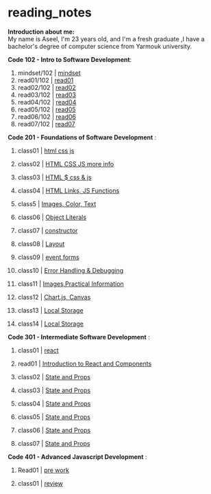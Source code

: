 # reading_notes

**Introduction about me:**  
  My name is Aseel, I'm 23 years old, and I'm a fresh graduate ,I have a bachelor's degree  of computer science from Yarmouk university.

 **Code 102 - Intro to Software Development**:

  1. mindset/102 | [mindset](https://aseelalasaad.github.io/reading_notes/102/mindset)
  2. read01/102 | [read01](https://aseelalasaad.github.io/reading_notes/102/read01)
  3. read02/102 | [read02](https://aseelalasaad.github.io/reading_notes/102/read02)
  4. read03/102 | [read03](https://aseelalasaad.github.io/reading_notes/102/read03)
  5. read04/102 | [read04](https://aseelalasaad.github.io/reading_notes/102/read04)
  6. read05/102 | [read05](https://aseelalasaad.github.io/reading_notes/102/read05)
  7. read06/102 | [read06](https://aseelalasaad.github.io/reading_notes/102/read06)
  8. read07/102 | [read07](https://aseelalasaad.github.io/reading_notes/102/read07)
  

  
**Code 201 - Foundations of Software Development** :

1. class01 | [html css js](https://aseelalasaad.github.io/reading_notes/201/class01)

2. class02 | [HTML CSS JS more info](https://aseelalasaad.github.io/reading_notes/201/class02)

3. class03 | [HTML $ css & js](https://aseelalasaad.github.io/reading_notes/201/class03)

4. class04 | [HTML Links, JS Functions](https://aseelalasaad.github.io/reading_notes/201/class04)

5. class5  | [Images, Color, Text](https://aseelalasaad.github.io/reading_notes/201/class5)

6. class06 | [Object Literals](https://aseelalasaad.github.io/reading_notes/201/class06)

7. class07 | [constructor](https://aseelalasaad.github.io/reading_notes/201/class07)

8. class08 | [Layout](https://aseelalasaad.github.io/reading_notes/201/class08)

9. class09 | [event,forms](https://aseelalasaad.github.io/reading_notes/201/class09)

10. class10 | [Error Handling & Debugging](https://aseelalasaad.github.io/reading_notes/201/class10)

11. class11 | [Images,Practical Information](https://aseelalasaad.github.io/reading_notes/201/class11)

12. class12 | [Chart.js, Canvas](https://aseelalasaad.github.io/reading_notes/201/class12)

13. class13 | [Local Storage](https://aseelalasaad.github.io/reading_notes/201/class13)

13. class14 | [Local Storage](https://aseelalasaad.github.io/reading_notes/201/class14)



**Code 301 - Intermediate Software Development** :

1. class01 | [react](https://aseelalasaad.github.io/reading_notes/301/class01)

2. read01 | [Introduction to React and Components](https://aseelalasaad.github.io/reading_notes/301/read01)

3. class02 | [State and Props](https://aseelalasaad.github.io/reading_notes/301/class02)

4. class03 | [State and Props](https://aseelalasaad.github.io/reading_notes/301/class03)

5. class04 | [State and Props](https://aseelalasaad.github.io/reading_notes/301/class04)

6. class05 | [State and Props](https://aseelalasaad.github.io/reading_notes/301/class05)

7. class06 | [State and Props](https://aseelalasaad.github.io/reading_notes/301/class06)

8. class07 | [State and Props](https://aseelalasaad.github.io/reading_notes/301/class07)


**Code 401 - Advanced Javascript Development** :

1. Read01 | [pre work](https://aseelalasaad.github.io/reading_notes/401/Read01)

2. class01 | [review](https://aseelalasaad.github.io/reading_notes/401/class1)
